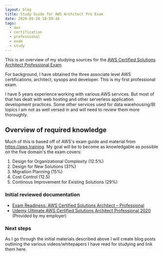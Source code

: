 ```yaml
---
layout: blog
title: Study Guide for AWS Architect Pro Exam
date: 2020-09-28 10:59:48
tags:
  - aws
  - certification
  - professional
  - exam
  - study
---
```


This is an overview of my studying sources for the [AWS Certified Solutions Architect Professional Exam](https://aws.amazon.com/certification/certified-solutions-architect-professional/).

For background, I have obtained the three associate level AWS certifications, architect, sysops and developer. This is my first professional exam.

I have 5 years experience working with various AWS services. But most of that has dealt with web hosting and other serverless application development practices. Some other services used for data warehousing/BI topics I am not as well versed in and will need to review them more thoroughly.

## Overview of required knowledge

Much of this is based off of AWS's exam guide and material from https://aws.training. My goal will be to become as knowledgable as possible on the five domain's the exam covers:

1. Design for Organizational Complexity (12.5%)
1. Design for New Solutions (31%)
1. Migration Planning (15%)
1. Cost Control (12.5)
1. Continous Improvement for Existing Solutions (29%)

### Initial reviewed documentation

* [Exam Readiness: AWS Certified Solutions Architect – Professional](https://www.aws.training/Details/eLearning?id=34737)
* [Udemy Ultimate AWS Certified Solutions Architect Professional 2020](https://www.udemy.com/course/aws-solutions-architect-professional/) (Provided by my employer)

### Next steps

As I go through the initial materials described above I will create blog posts outlining the various videos/whitepapers I have read for studying and link them here.
